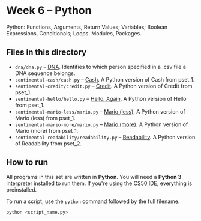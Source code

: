 # Week 6 – Python

Python: Functions, Arguments, Return Values; Variables; Boolean Expressions, Conditionals; Loops. Modules, Packages.

## Files in this directory

- `dna/dna.py` – [DNA](https://cs50.harvard.edu/x/psets/6/dna/). Identifies to which person specified in a .csv file a DNA sequence belongs.
- `sentimental-cash/cash.py` – [Cash](https://cs50.harvard.edu/x/psets/6/cash/). A Python version of Cash from pset_1.
- `sentimental-credit/credit.py` – [Credit](https://cs50.harvard.edu/x/psets/6/credit/). A Python version of Credit from pset_1.
- `sentimental-hello/hello.py` – [Hello, Again](https://cs50.harvard.edu/x/psets/6/hello/). A Python version of Hello from pset_1.
- `sentimental-mario-less/mario.py` – [Mario (less)](https://cs50.harvard.edu/x/psets/6/mario/less/). A Python version of Mario (less) from pset_1.
- `sentimental-mario-more/mario.py` – [Mario (more)](https://cs50.harvard.edu/x/psets/6/mario/more/). A Python version of Mario (more) from pset_1.
- `sentimental-readability/readability.py` – [Readability](https://cs50.harvard.edu/x/psets/6/readability/). A Python version of Readability from pset_2.

## How to run

All programs in this set are written in **Python**. You will need a **Python 3** interpreter installed to run them.
If you're using the [CS50 IDE](cs50.dev), everything is preinstalled.

To run a script, use the `python` command followed by the full filename.

```bash
python <script_name.py>